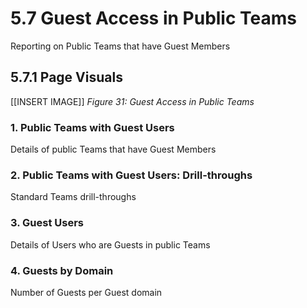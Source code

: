 # 5.7 Guest Access in Public Teams
Reporting on Public Teams that have Guest Members

## 5.7.1 Page Visuals

[[INSERT IMAGE]] *Figure 31: Guest Access in Public Teams*

### 1.	Public Teams with Guest Users
Details of public Teams that have Guest Members

### 2.	Public Teams with Guest Users: Drill-throughs
Standard Teams drill-throughs

### 3.	Guest Users
Details of Users who are Guests in public Teams

### 4.	Guests by Domain
Number of Guests per Guest domain
 
